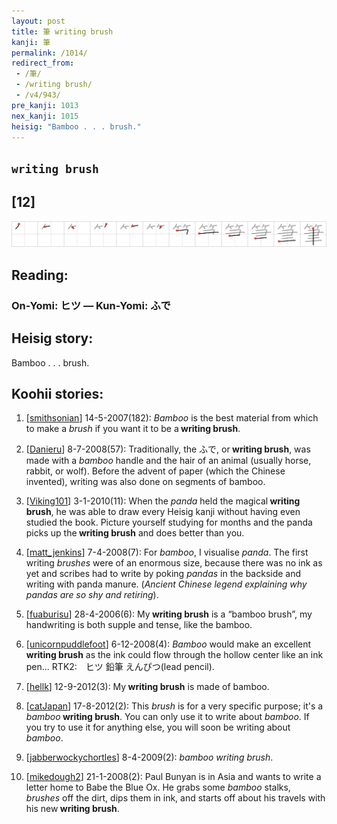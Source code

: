 ```yaml
---
layout: post
title: 筆 writing brush
kanji: 筆
permalink: /1014/
redirect_from:
 - /筆/
 - /writing brush/
 - /v4/943/
pre_kanji: 1013
nex_kanji: 1015
heisig: "Bamboo . . . brush."
---
```


## `writing brush`

## [12]

<div class="stroke"><img src="../images/E7AD86.png" /></div>

## Reading:

### On-Yomi: ヒツ &mdash; Kun-Yomi: ふで

## Heisig story:

Bamboo . . . brush.

## Koohii stories:

1) [<a href="http://kanji.koohii.com/profile/smithsonian">smithsonian</a>] 14-5-2007(182): <em>Bamboo</em> is the best material from which to make a <em>brush</em> if you want it to be a<strong> writing brush</strong>.

2) [<a href="http://kanji.koohii.com/profile/Danieru">Danieru</a>] 8-7-2008(57): Traditionally, the ふで, or<strong> writing brush</strong>, was made with a <em>bamboo</em> handle and the hair of an animal (usually horse, rabbit, or wolf). Before the advent of paper (which the Chinese invented), writing was also done on segments of bamboo.

3) [<a href="http://kanji.koohii.com/profile/Viking101">Viking101</a>] 3-1-2010(11): When the <em>panda</em> held the magical<strong> writing brush</strong>, he was able to draw every Heisig kanji without having even studied the book. Picture yourself studying for months and the panda picks up the<strong> writing brush</strong> and does better than you.

4) [<a href="http://kanji.koohii.com/profile/matt_jenkins">matt_jenkins</a>] 7-4-2008(7): For <em>bamboo</em>, I visualise <em>panda</em>. The first writing <em>brushes</em> were of an enormous size, because there was no ink as yet and scribes had to write by poking <em>pandas</em> in the backside and writing with panda manure. (<em>Ancient Chinese legend explaining why pandas are so shy and retiring</em>).

5) [<a href="http://kanji.koohii.com/profile/fuaburisu">fuaburisu</a>] 28-4-2006(6): My<strong> writing brush</strong> is a “bamboo brush”, my handwriting is both supple and tense, like the bamboo.

6) [<a href="http://kanji.koohii.com/profile/unicornpuddlefoot">unicornpuddlefoot</a>] 6-12-2008(4): <em>Bamboo</em> would make an excellent<strong> writing brush</strong> as the ink could flow through the hollow center like an ink pen... RTK2:　ヒツ 鉛筆 えんぴつ(lead pencil).

7) [<a href="http://kanji.koohii.com/profile/hellk">hellk</a>] 12-9-2012(3): My<strong> writing brush</strong> is made of bamboo.

8) [<a href="http://kanji.koohii.com/profile/catJapan">catJapan</a>] 17-8-2012(2): This <em>brush</em> is for a very specific purpose; it&#039;s a <em>bamboo</em><strong> writing brush</strong>. You can only use it to write about <em>bamboo</em>. If you try to use it for anything else, you will soon be writing about <em>bamboo</em>.

9) [<a href="http://kanji.koohii.com/profile/jabberwockychortles">jabberwockychortles</a>] 8-4-2009(2): <em>bamboo</em> <em>writing brush</em>.

10) [<a href="http://kanji.koohii.com/profile/mikedough2">mikedough2</a>] 21-1-2008(2): Paul Bunyan is in Asia and wants to write a letter home to Babe the Blue Ox. He grabs some <em>bamboo</em> stalks, <em>brushes</em> off the dirt, dips them in ink, and starts off about his travels with his new<strong> writing brush</strong>.

